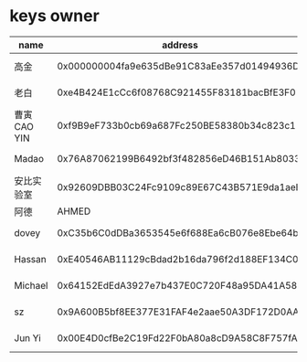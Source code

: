 # keys owner

| name                         | address     | twitter link             |sign|
|------------------------------|-------------|--------------------------|----|
| 高金 | 0x000000004fa9e635dBe91C83aEe357d01494936D |  [twitter](https://twitter.com/jin_asac/status/1289452668658671616?s=20)    |[sign message](0x000000004fa9e635dBe91C83aEe357d01494936D.json)   |
| 老白 | 0xe4B424E1cCc6f08768C921455F83181bacBfE3F0 | [twitter](https://twitter.com/BlockExpl0it/status/1289462212986204161?s=20)     | [sign message](0xe4B424E1cCc6f08768C921455F83181bacBfE3F0.json)   |
| 曹寅CAO YIN | 0xf9B9eF733b0cb69a687Fc250BE58380b34c823c1 | [twitter](https://twitter.com/CaoArmand/status/1289460840161148937?s=20)     |  [sign message](0xf9B9eF733b0cb69a687Fc250BE58380b34c823c1.json)   |
| Madao | 0x76A87062199B6492bf3f482856eD46B151Ab8033 | [twitter](https://twitter.com/madao_chris/status/1289462326714748929)     |  [sign message](0x76A87062199B6492bf3f482856eD46B151Ab8033.json)   |
| 安比实验室 | 0x92609DBB03C24Fc9109c89E67C43B571E9da1aeB |      | [sign message](0x92609DBB03C24Fc9109c89E67C43B571E9da1aeB.json)   |
| 阿德|AHMED | 0x85d422003F6a10f84b6EDCf14E66AF5D61425229 | [twitter](https://twitter.com/alsayadii/status/1289464851601821696)     | [sign message](0x85d422003F6a10f84b6EDCf14E66AF5D61425229.json)   |
| dovey | 0xC35b6C0dDBa3653545e6f688Ea6cB076e8Ebe64b |      |  [sign message](0xC35b6C0dDBa3653545e6f688Ea6cB076e8Ebe64b.json)   |
| Hassan | 0xE40546AB11129cBdad2b16da796f2d188EF134C0 |      | [sign message](0xE40546AB11129cBdad2b16da796f2d188EF134C0.json)   |
| Michael | 0x64152EdEdA3927e7b437E0C720F48a95DA41A580 |      | [sign message](0x64152EdEdA3927e7b437E0C720F48a95DA41A580.json)   |
| sz | 0x9A600B5bf8EE377E31FAF4e2aae50A3DF172D0AA |      |   [sign message](0x9A600B5bf8EE377E31FAF4e2aae50A3DF172D0AA.json)   |
| Jun Yi | 0x00E4D0cfBe2C19Fd22F0bA80a8cD9A58C8F757fA |      |  [sign message](0x00E4D0cfBe2C19Fd22F0bA80a8cD9A58C8F757fA.json)   |
 
